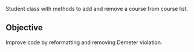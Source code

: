 

Student class with methods to add and remove a course from course list. 
## Objective
Improve code by reformatting and removing Demeter violation.
